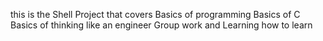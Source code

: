 this is the Shell Project that covers 
Basics of programming
Basics of C
Basics of thinking like an engineer
Group work
and Learning how to learn
